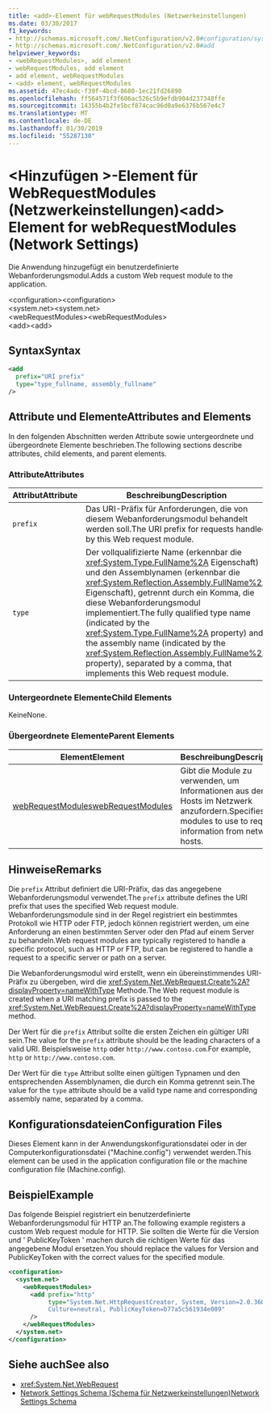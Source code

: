 ```yaml
---
title: <add>-Element für webRequestModules (Netzwerkeinstellungen)
ms.date: 03/30/2017
f1_keywords:
- http://schemas.microsoft.com/.NetConfiguration/v2.0#configuration/system.net/webRequestModules/add
- http://schemas.microsoft.com/.NetConfiguration/v2.0#add
helpviewer_keywords:
- <webRequestModules>, add element
- webRequestModules, add element
- add element, webRequestModules
- <add> element, webRequestModules
ms.assetid: 47ec4adc-f39f-4bcd-8680-1ec21fd26890
ms.openlocfilehash: ff564571f3f606ac526c5b9efdb904d237348ffe
ms.sourcegitcommit: 14355b4b2fe5bcf874cac96d0a9e6376b567e4c7
ms.translationtype: MT
ms.contentlocale: de-DE
ms.lasthandoff: 01/30/2019
ms.locfileid: "55287130"
---
```

# <a name="add-element-for-webrequestmodules-network-settings"></a><span data-ttu-id="77e04-102">\<Hinzufügen >-Element für WebRequestModules (Netzwerkeinstellungen)</span><span class="sxs-lookup"><span data-stu-id="77e04-102">\<add> Element for webRequestModules (Network Settings)</span></span>
<span data-ttu-id="77e04-103">Die Anwendung hinzugefügt ein benutzerdefinierte Webanforderungsmodul.</span><span class="sxs-lookup"><span data-stu-id="77e04-103">Adds a custom Web request module to the application.</span></span>  
  
 <span data-ttu-id="77e04-104">\<configuration></span><span class="sxs-lookup"><span data-stu-id="77e04-104">\<configuration></span></span>  
<span data-ttu-id="77e04-105">\<system.net></span><span class="sxs-lookup"><span data-stu-id="77e04-105">\<system.net></span></span>  
<span data-ttu-id="77e04-106">\<webRequestModules></span><span class="sxs-lookup"><span data-stu-id="77e04-106">\<webRequestModules></span></span>  
<span data-ttu-id="77e04-107">\<add></span><span class="sxs-lookup"><span data-stu-id="77e04-107">\<add></span></span>  
  
## <a name="syntax"></a><span data-ttu-id="77e04-108">Syntax</span><span class="sxs-lookup"><span data-stu-id="77e04-108">Syntax</span></span>  
  
```xml  
<add   
  prefix="URI prefix"   
  type="type_fullname, assembly_fullname"   
/>  
```  
  
## <a name="attributes-and-elements"></a><span data-ttu-id="77e04-109">Attribute und Elemente</span><span class="sxs-lookup"><span data-stu-id="77e04-109">Attributes and Elements</span></span>  
 <span data-ttu-id="77e04-110">In den folgenden Abschnitten werden Attribute sowie untergeordnete und übergeordnete Elemente beschrieben.</span><span class="sxs-lookup"><span data-stu-id="77e04-110">The following sections describe attributes, child elements, and parent elements.</span></span>  
  
### <a name="attributes"></a><span data-ttu-id="77e04-111">Attribute</span><span class="sxs-lookup"><span data-stu-id="77e04-111">Attributes</span></span>  
  
|<span data-ttu-id="77e04-112">**Attribut**</span><span class="sxs-lookup"><span data-stu-id="77e04-112">**Attribute**</span></span>|<span data-ttu-id="77e04-113">**Beschreibung**</span><span class="sxs-lookup"><span data-stu-id="77e04-113">**Description**</span></span>|  
|-------------------|---------------------|  
|`prefix`|<span data-ttu-id="77e04-114">Das URI-Präfix für Anforderungen, die von diesem Webanforderungsmodul behandelt werden soll.</span><span class="sxs-lookup"><span data-stu-id="77e04-114">The URI prefix for requests handled by this Web request module.</span></span>|  
|`type`|<span data-ttu-id="77e04-115">Der vollqualifizierte Name (erkennbar die <xref:System.Type.FullName%2A> Eigenschaft) und den Assemblynamen (erkennbar die <xref:System.Reflection.Assembly.FullName%2A> Eigenschaft), getrennt durch ein Komma, die diese Webanforderungsmodul implementiert.</span><span class="sxs-lookup"><span data-stu-id="77e04-115">The fully qualified type name (indicated by the <xref:System.Type.FullName%2A> property) and the assembly name (indicated by the <xref:System.Reflection.Assembly.FullName%2A> property), separated by a comma, that implements this Web request module.</span></span>|  
  
### <a name="child-elements"></a><span data-ttu-id="77e04-116">Untergeordnete Elemente</span><span class="sxs-lookup"><span data-stu-id="77e04-116">Child Elements</span></span>  
 <span data-ttu-id="77e04-117">Keine</span><span class="sxs-lookup"><span data-stu-id="77e04-117">None.</span></span>  
  
### <a name="parent-elements"></a><span data-ttu-id="77e04-118">Übergeordnete Elemente</span><span class="sxs-lookup"><span data-stu-id="77e04-118">Parent Elements</span></span>  
  
|<span data-ttu-id="77e04-119">**Element**</span><span class="sxs-lookup"><span data-stu-id="77e04-119">**Element**</span></span>|<span data-ttu-id="77e04-120">**Beschreibung**</span><span class="sxs-lookup"><span data-stu-id="77e04-120">**Description**</span></span>|  
|-----------------|---------------------|  
|[<span data-ttu-id="77e04-121">webRequestModules</span><span class="sxs-lookup"><span data-stu-id="77e04-121">webRequestModules</span></span>](../../../../../docs/framework/configure-apps/file-schema/network/webrequestmodules-element-network-settings.md)|<span data-ttu-id="77e04-122">Gibt die Module zu verwenden, um Informationen aus der Hosts im Netzwerk anzufordern.</span><span class="sxs-lookup"><span data-stu-id="77e04-122">Specifies modules to use to request information from network hosts.</span></span>|  
  
## <a name="remarks"></a><span data-ttu-id="77e04-123">Hinweise</span><span class="sxs-lookup"><span data-stu-id="77e04-123">Remarks</span></span>  
 <span data-ttu-id="77e04-124">Die `prefix` Attribut definiert die URI-Präfix, das das angegebene Webanforderungsmodul verwendet.</span><span class="sxs-lookup"><span data-stu-id="77e04-124">The `prefix` attribute defines the URI prefix that uses the specified Web request module.</span></span> <span data-ttu-id="77e04-125">Webanforderungsmodule sind in der Regel registriert ein bestimmtes Protokoll wie HTTP oder FTP, jedoch können registriert werden, um eine Anforderung an einen bestimmten Server oder den Pfad auf einem Server zu behandeln.</span><span class="sxs-lookup"><span data-stu-id="77e04-125">Web request modules are typically registered to handle a specific protocol, such as HTTP or FTP, but can be registered to handle a request to a specific server or path on a server.</span></span>  
  
 <span data-ttu-id="77e04-126">Die Webanforderungsmodul wird erstellt, wenn ein übereinstimmendes URI-Präfix zu übergeben, wird die <xref:System.Net.WebRequest.Create%2A?displayProperty=nameWithType> Methode.</span><span class="sxs-lookup"><span data-stu-id="77e04-126">The Web request module is created when a URI matching prefix is passed to the <xref:System.Net.WebRequest.Create%2A?displayProperty=nameWithType> method.</span></span>  
  
 <span data-ttu-id="77e04-127">Der Wert für die `prefix` Attribut sollte die ersten Zeichen ein gültiger URI sein.</span><span class="sxs-lookup"><span data-stu-id="77e04-127">The value for the `prefix` attribute should be the leading characters of a valid URI.</span></span> <span data-ttu-id="77e04-128">Beispielsweise `http` oder `http://www.contoso.com`.</span><span class="sxs-lookup"><span data-stu-id="77e04-128">For example, `http` or `http://www.contoso.com`.</span></span>
  
 <span data-ttu-id="77e04-129">Der Wert für die `type` Attribut sollte einen gültigen Typnamen und den entsprechenden Assemblynamen, die durch ein Komma getrennt sein.</span><span class="sxs-lookup"><span data-stu-id="77e04-129">The value for the `type` attribute should be a valid type name and corresponding assembly name, separated by a comma.</span></span>
  
## <a name="configuration-files"></a><span data-ttu-id="77e04-130">Konfigurationsdateien</span><span class="sxs-lookup"><span data-stu-id="77e04-130">Configuration Files</span></span>  
 <span data-ttu-id="77e04-131">Dieses Element kann in der Anwendungskonfigurationsdatei oder in der Computerkonfigurationsdatei ("Machine.config") verwendet werden.</span><span class="sxs-lookup"><span data-stu-id="77e04-131">This element can be used in the application configuration file or the machine configuration file (Machine.config).</span></span>  
  
## <a name="example"></a><span data-ttu-id="77e04-132">Beispiel</span><span class="sxs-lookup"><span data-stu-id="77e04-132">Example</span></span>  
 <span data-ttu-id="77e04-133">Das folgende Beispiel registriert ein benutzerdefinierte Webanforderungsmodul für HTTP an.</span><span class="sxs-lookup"><span data-stu-id="77e04-133">The following example registers a custom Web request module for HTTP.</span></span> <span data-ttu-id="77e04-134">Sie sollten die Werte für die Version und ' PublicKeyToken ' machen durch die richtigen Werte für das angegebene Modul ersetzen.</span><span class="sxs-lookup"><span data-stu-id="77e04-134">You should replace the values for Version and PublicKeyToken with the correct values for the specified module.</span></span>  
  
```xml  
<configuration>  
  <system.net>  
    <webRequestModules>  
      <add prefix="http"  
           type="System.Net.HttpRequestCreator, System, Version=2.0.3600.0,  
           Culture=neutral, PublicKeyToken=b77a5c561934e089"  
      />  
    </webRequestModules>  
  </system.net>  
</configuration>  
```  
  
## <a name="see-also"></a><span data-ttu-id="77e04-135">Siehe auch</span><span class="sxs-lookup"><span data-stu-id="77e04-135">See also</span></span>
- <xref:System.Net.WebRequest>
- [<span data-ttu-id="77e04-136">Network Settings Schema (Schema für Netzwerkeinstellungen)</span><span class="sxs-lookup"><span data-stu-id="77e04-136">Network Settings Schema</span></span>](../../../../../docs/framework/configure-apps/file-schema/network/index.md)
